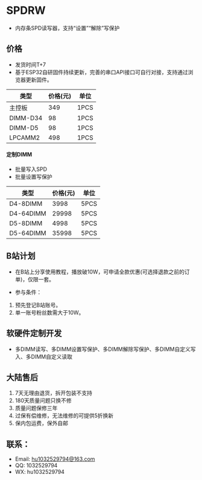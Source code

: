 # SPDRW

 - 内存条SPD读写器，支持“设置”“解除”写保护

## 价格 

 - 发货时间T+7
 - 基于ESP32自研固件持续更新，完善的串口API接口可自行对接，支持通过浏览器更新固件。

|  类型   | 价格(元)  | 单位 |
|  ----  | ----  | ---- |
| 主控板  | 349 | 1PCS |
| DIMM-D34  | 98 | 1PCS |
| DIMM-D5  | 98 | 1PCS |
| LPCAMM2  | 498 | 1PCS |

#### 定制DIMM

 - 批量写入SPD
 - 批量设置写保护

|  类型   | 价格(元)  | 单位 |
|  ----  | ----  | ---- |
| D4-8DIMM  | 3998 | 5PCS |
| D4-64DIMM  | 29998 | 5PCS |
| D5-8DIMM  | 4998 | 5PCS |
| D5-64DIMM  | 35998 | 5PCS |

## 

## B站计划

 - 在B站上分享使用教程，播放破10W，可申请全款优惠(可选择退款之前的订单)，仅限一套。
 
 - 参与条件：
 1. 预先登记B站账号。
 2. 单一账号粉丝数需大于10W。

## 软硬件定制开发

 - 多DIMM读写、多DIMM设置写保护、多DIMM解除写保护、多DIMM自定义写入、多DIMM自定义读取

## 大陆售后

 1. 7天无理由退货，拆开包装不支持
 2. 180天质量问题只换不修
 3. 质量问题保修三年
 4. 过保有偿维修，无法维修的可提供5折换新
 5. 保内包运费，保外自邮

## 联系：
 - Email: hu1032529794@163.com
 - QQ: 1032529794
 - WX: hu1032529794
 
